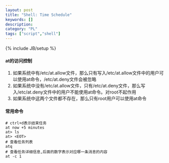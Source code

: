```yaml
---
layout: post
title: "Shell: Time Schedule"
keywords: []
description: 
category: "PL"
tags: ["script","shell"]
---
```

{% include JB/setup %}

#### at的访问控制
1. 如果系统中有/etc/at.allow文件，那么只有写入/etc/at.allow文件中的用户可以使用at命令，/etc/at.deny文件会被忽略
2. 如果系统中没有/etc/at.allow文件，只有/etc/at.deny文件，那么写入/etc/at.deny文件中的用户不能使用at命令。对root不起作用
3. 如果系统中这两个文件都不存在，那么只有root用户可以使用at命令

#### 常用命令
```shell
# ctrl+d表示结束任务
at now +5 minutes
at> ls
at> <EOT>
# 查看任务列表
atq
# 查看任务详细信息,后面的数字表示对应哪一条消息的内容
at -c 1
```
